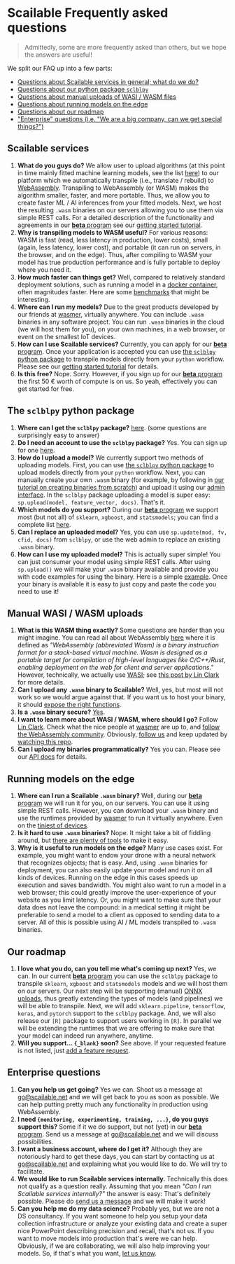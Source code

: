 # Scailable Frequently asked questions
> Admittedly, some are more frequently asked than others, but we hope the answers are useful!

We split our FAQ up into a few parts:

* [Questions about Scailable services in general; what do we do?](#general)
* [Questions about our python package `sclblpy`](#sclblpy)
* [Questions about manual uploads of WASI / WASM files](#wasi-upload)
* [Questions about running models on the edge](#edge)
* [Questions about our roadmap](#roadmap)
* ["Enterprise" questions (i.e. "We are a big company, can we get special things?")](#enterprise)

<a name="general"></a>
## Scailable services

  1. <b>What do you guys do?</b> We allow user to upload algorithms (at this point in time mainly fitted machine learning models, see the list [here](https://pypi.org/project/sclblpy/)) to our platform which we automatically transpile (i.e., translate / rebuild) to [WebAssembly](https://webassembly.org). Transpiling to WebAssembly (or WASM) makes the algorithm smaller, faster, and more portable. Thus, we allow you to create faster ML / AI inferences from your fitted models. Next, we host the resulting `.wasm` binaries on our servers allowing you to use them via simple REST calls. For a detailed description of the functionality and agreements in our [**beta** program](https://admin.sclbl.net/signup.html?access-code=GITHUB-FAQ) see our [getting started tutorial](https://github.com/scailable/sclbl-tutorials/tree/master/sclbl-101-getting-started).
  2. <b>Why is transpiling models to WASM useful?</b> For various reasons: WASM is fast (read, less latency in production, lower costs), small (again, less latency, lower cost), and portable (it can run on servers, in the browser, and on the edge). Thus, after compiling to WASM your model has true production performance and is fully portable to deploy where you need it.
  3. <b>How much faster can things get?</b> Well, compared to relatively standard deployment solutions, such as running a model in a [docker container](https://towardsdatascience.com/deploying-a-scikit-learn-model-on-aws-using-sklearn-estimators-local-jupyter-notebooks-and-the-d94396589498), often magnitudes faster. Here are some [benchmarks](https://www.scailable.net/demo/bench/) that might be interesting. 
  4. <b>Where can I run my models?</b> Due to the great products developed by our friends at [wasmer](https://wasmer.io), virtually anywhere. You can include `.wasm` binaries in any software project. You can run `.wasm` binaries in the cloud (we will host them for you), on your own machines, in a web browser, or event on the smallest IoT devices.
  5. <b>How can I use Scailable services?</b> Currently, you can apply for our [**beta** program](https://admin.sclbl.net/signup.html?access-code=GITHUB-FAQ). Once your application is accepted you can use [the `sclblpy` python package](https://pypi.org/project/sclblpy/) to transpile models directly from your `python` workflow. Please see our [getting started tutorial](https://github.com/scailable/sclbl-tutorials/tree/master/sclbl-101-getting-started) for details. 
  6. <b>Is this free?</b> Nope. Sorry. However, if you sign up for our [**beta** program](https://admin.sclbl.net/signup.html?access-code=GITHUB-FAQ) the first 50 &euro; worth of compute is on us. So yeah, effectively you can get started for free.

<a name="sclblpy"></a>
## The `sclblpy` python package

  1. <b>Where can I get the `sclblpy` package?</b> [here](https://pypi.org/project/sclblpy/). (some questions are surprisingly easy to answer)
  2. <b>Do I need an account to use the `sclblpy` package?</b> Yes. You can sign up for one [here](https://admin.sclbl.net/signup.html?access-code=GITHUB-FAQ).
  3. <b>How do I upload a model?</b> We currently support two methods of uploading models. First, you can use [the `sclblpy` python package](https://pypi.org/project/sclblpy/) to upload models directly from your `python` workflow. Next, you can manually create your own `.wasm` binary (for example, by following in [our tutorial on creating binaries from scratch](https://github.com/scailable/sclbl-tutorials/blob/master/sclbl-create-your-own-wasm/README.md)) and upload it using our [admin interface](https://admin.sclbl.net/upload.html). In the `sclblpy` package uploading a model is super easy: `sp.upload(model, feature_vector, docs)`. That's it.
  4. <b>Which models do you support?</b> During our [**beta** program](https://admin.sclbl.net/signup.html?access-code=GITHUB-FAQ) we support most (but not all) of `sklearn`, `xgboost`, and `statsmodels`; you can find a complete list [here](https://pypi.org/project/sclblpy/).
  5. <b>Can I replace an uploaded model?</b> Yes, you can use `sp.update(mod, fv, cfid, docs)` from `sclblpy`, or use the web admin to replace an existing `.wasm` binary. 
  6. <b>How can I use my uploaded model?</b> This is actually super simple! You can just consumer your model using simple REST calls. After using `sp.upload()` we will make your `.wasm` binary available and provide you with code examples for using the binary. Here is a simple [example](https://admin.sclbl.net/run.html?cfid=45017963-8536-11ea-9efc-9600004e79cc&exin=%5B%5B0.0,%201.0,%200.0,%200.0,%201.0,%200.0,%200.0,%201.0,%201.0,%200.0,%200.0,%200.0,%203.0,%201.0,%200.0,%200.0,%200.0,%2028.0,%200.0,%201.0,%200.0%5D%5D). Once your binary is available it is easy to just copy and paste the code you need to use it!

<a name="wasi-upload"></a>
## Manual WASI / WASM uploads

  1. <b>What is this WASM thing exactly?</b> Some questions are harder than you might imagine. You can read all about WebAssembly [here](https://webassembly.org) where it is defined as _"WebAssembly (abbreviated Wasm) is a binary instruction format for a stack-based virtual machine. Wasm is designed as a portable target for compilation of high-level languages like C/C++/Rust, enabling deployment on the web for client and server applications."_ However, technically, we actually use [WASI](https://wasi.dev); see [this post by Lin Clark](https://hacks.mozilla.org/2019/03/standardizing-wasi-a-webassembly-system-interface/) for more details.
  2. <b>Can I upload any `.wasm` binary to Scailable?</b> Well, yes, but most will not work so we would argue against that. If you want us to host your binary, it should [expose the right functions](https://github.com/scailable/sclbl-tutorials/blob/master/sclbl-create-your-own-wasm/README.md#exported_functions).
  3. <b>Is a `.wasm` binary secure?</b> [Yes](https://webassembly.org/docs/security/). 
  4. <b>I want to learn more about WASI / WASM, where should I go?</b> Follow [Lin Clark](https://twitter.com/linclark). Check what the nice people at [wasmer](https://wasmer.io) are up to, and [follow the WebAssembly community](https://www.w3.org/community/webassembly/). Obviously, [follow us](https://twitter.com/scailable) and keep updated by [watching this repo](https://github.com/scailable/sclbl-tutorials).
  4. <b>Can I upload my binaries programmatically?</b> Yes you can. Please see our [API docs](https://docs.sclbl.net) for details.

<a name="edge"></a>
## Running models on the edge

  1. <b>Where can I run a Scailable `.wasm` binary?</b> Well, during our [**beta** program](https://admin.sclbl.net/signup.html?access-code=GITHUB-FAQ) we will run it for you, on our servers. You can use it using simple REST calls. However, you can download your `.wasm` binary and use the runtimes provided by [wasmer](https://wasmer.io) to run it virtually anywhere. Even on the [tiniest of devices](https://www.scailable.net/demo/bench/).
  2. <b>Is it hard to use `.wasm` binaries?</b> Nope. It might take a bit of fiddling around, but [there are plenty of tools](https://wasmer.io) to make it easy.
  3. <b>Why is it useful to run models on the edge?</b> Many use cases exist. For example, you might want to endow your drone with a neural network that recognizes objects; that is easy. And, using `.wasm` binaries for deployment, you can also easily update your model and run it on all kinds of devices. Running on the edge in this cases speeds up execution and saves bandwidth. You might also want to run a model in a web browser; this could greatly improve the user-experience of your website as you limit latency. Or, you might want to make sure that your data does not leave the compound: in a medical setting it might be preferable to send a model to a client as opposed to sending data to a server. All of this is possible using AI / ML models transpiled to `.wasm` binaries.

<a name="roadmap"></a>
## Our roadmap

  1. <b>I love what you do, can you tell me what's coming up next?</b> Yes, we can. In our current [**beta** program](https://admin.sclbl.net/signup.html?access-code=GITHUB-FAQ) you can use the `sclblpy` package to transpile `sklearn`, `xgboost` and `statsmodels` models and we will host them on our servers. Our next step will be supporting (manual) [ONNX uploads](https://onnx.ai), thus greatly extending the types of models (and pipelines) we will be able to transpile. Next, we will add `sklearn.pipeline`, `tensorflow`, `keras`, and `pytorch` support to the `sclblpy` package. And, we will also release our `[R]` package to support users working in `[R]`. In parallel we will be extending the runtimes that we are offering to make sure that your model can indeed run anywhere, anytime. 
  2. <b>Will you support... `{_blank}` soon?</b> See above. If your requested feature is not listed, just [add a feature request](https://github.com/scailable/sclbl-tutorials/issues/new).

<a name="enterprise"></a>
## Enterprise questions

  1. <b>Can you help us get going?</b> Yes we can. Shoot us a message at [go@scailable.net](go@scailable.net) and we will get back to you as soon as possible. We can help putting pretty much any functionality in production using WebAssembly.
  2. <b>I need `{monitoring, experimenting, training, ...}`, do you guys support this?</b> Some if it we do support, but not (yet) in our [**beta** program](https://admin.sclbl.net/signup.html?access-code=GITHUB-FAQ-ENT). Send us a message at [go@scailable.net](go@scailable.net) and we will discuss possibilities.
  3. <b>I want a business account, where do I get it?</b> Although they are notoriously hard to get these days, you can start by contacting us at [go@scailable.net](go@scailable.net) and explaining what you would like to do. We will try to facilitate.
  4. <b>We would like to run Scailable services internally.</b> Technically this does not qualify as a question really. Assuming that you mean _"Can I run Scailable services internally?"_ the answer is easy: That's definitely possible. Please do [send us a message](go@scailable.net) and we will make it work!
  5. <b>Can you help me do my data science?</b> Probably yes, but we are not a DS consultancy. If you want someone to help you setup your data collection infrastructure or analyze your existing data and create a super nice PowerPoint describing precision and recall, that's not us. If you want to move models into production that's were we can help. Obviously, if we are collaborating, we will also help improving your models. So, if that's what you want, [let us know](go@scailable.net).
